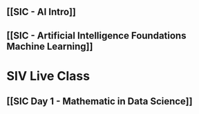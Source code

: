 ## [[SIC - AI Intro]]

## [[SIC - Artificial Intelligence Foundations Machine Learning]]


# SIV Live Class 
## [[SIC Day 1 - Mathematic in Data Science]]


